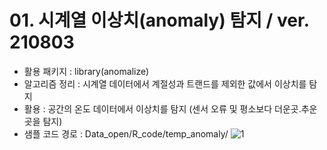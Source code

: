 
# 01. 시계열 이상치(anomaly) 탐지 / ver. 210803
- 활용 패키지 : library(anomalize)
- 알고리즘 정리 : 시계열 데이터에서 계절성과 트랜드를 제외한 값에서 이상치를 탐지
- 활용 : 공간의 온도 데이터에서 이상치를 탐지 (센서 오류 및 평소보다 더운곳.추운곳을 탐지)
- 샘플 코드 경로 : Data_open/R_code/temp_anomaly/
![1](https://user-images.githubusercontent.com/88355776/127962626-465589d8-648c-4d61-ab40-6566ffc063f1.PNG)
